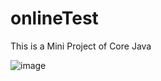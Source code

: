 # onlineTest
This is a Mini Project of Core Java

![image](https://github.com/Kishankr09/onlineTest/assets/68832175/e559a1ca-320d-4acd-9948-8fd306079a78)


